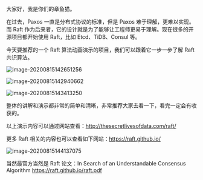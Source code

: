 大家好，我是你们的章鱼猫。

在过去，Paxos 一直是分布式协议的标准，但是 Paxos 难于理解，更难以实现。而 Raft 作为后来者，它的设计就是为了能够让工程师更易于理解。现在很多的开源项目都开始使用 Raft，比如 Etcd、TiDB、Consul 等。

今天要推荐的一个 Raft 算法动画演示的项目，我们可以跟着它一步一步了解 Raft 共识算法。

![image-20200815142651256](https://7465-test-3c9b5e-1-1301419220.tcb.qcloud.la/mac_github_images/compress_image-20200815142651256.png)

![image-20200815142940662](https://7465-test-3c9b5e-1-1301419220.tcb.qcloud.la/mac_github_images/compress_image-20200815142940662.png)

![image-20200815143413250](https://7465-test-3c9b5e-1-1301419220.tcb.qcloud.la/mac_github_images/compress_image-20200815143413250.png)



整体的讲解和演示都非常的简单和清晰，非常推荐大家去看一下，看完一定会有收获的。

以上演示内容可以通过网站查看：http://thesecretlivesofdata.com/raft/

更多 Raft 相关的内容也可以查看如下网站：https://raft.github.io/

![image-20200815144137075](https://7465-test-3c9b5e-1-1301419220.tcb.qcloud.la/mac_github_images/compress_image-20200815144137075.png)

当然最官方当然是 Raft 论文：In Search of an Understandable Consensus Algorithm  https://raft.github.io/raft.pdf
